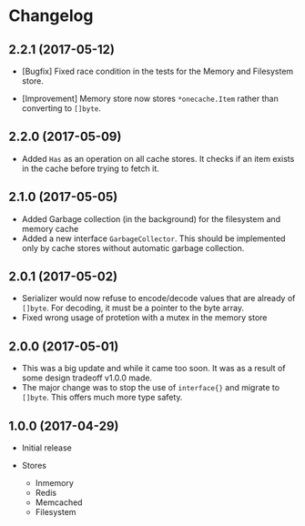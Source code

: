 # Changelog

## 2.2.1 (2017-05-12)

- [Bugfix] Fixed race condition in the tests for the Memory and Filesystem store.

- [Improvement] Memory store now stores `*onecache.Item` rather than converting to `[]byte`.


## 2.2.0 (2017-05-09)

- Added `Has` as an operation on all cache stores. It checks if an item exists in the cache before trying to fetch it.

## 2.1.0 (2017-05-05)

- Added Garbage collection (in the background) for the filesystem and memory cache
- Added a new interface `GarbageCollector`. This should be implemented only by cache stores without automatic garbage collection.

## 2.0.1 (2017-05-02)

- Serializer would now refuse to encode/decode values that are already of `[]byte`. For decoding, it must be a pointer to the byte array.
- Fixed wrong usage of protetion with a mutex in the memory store

## 2.0.0 (2017-05-01)

- This was a big update and while it came too soon. It was as a result of some design tradeoff v1.0.0 made.
- The major change was to stop the use of `interface{}` and migrate to `[]byte`. This offers much more type safety.

## 1.0.0 (2017-04-29)

- Initial release
- Stores

  - Inmemory
  - Redis
  - Memcached
  - Filesystem
